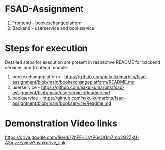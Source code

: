 # FSAD-Assignment
1. Frontend - bookexchangeplatform
2. Backend - userservice and bookservice

# Steps for execution
Detailed steps for execution are present in respective README for backend services and frontend module.

1. bookexchangeplatform - https://github.com/nakulkumarbits/fsad-assignment/blob/main/bookexchangeplatform/README.md
2. userservice - https://github.com/nakulkumarbits/fsad-assignment/blob/main/userservice/Readme.md
3. bookservice - https://github.com/nakulkumarbits/fsad-assignment/blob/main/bookservice/Readme.md

# Demonstration Video links

https://drive.google.com/file/d/12hFE-L1aYP6cOGm7_po2G2ZkU-A3myzE/view?usp=drive_link
